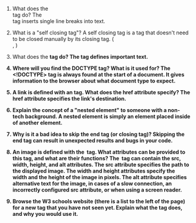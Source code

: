 1.    What does the <br> tag do?
The <br> tag inserts single line breaks into text.

2.    What is a "self closing tag"?
A self closing tag is a tag that doesn't need to be closed manually by its closing tag. (<br>, <img>) 

3.    What does the <strong> tag do?
The <strong> tag defines important text.

4.    Where will you find the DOCTYPE tag? What is it used for?
The <!DOCTYPE> tag is always found at the start of a document.  It gives information to the browser about what document type to expect.

5.    A link is defined with an <a> tag. What does the href attribute specify?
The href attribute specifies the link's destination.

6.    Explain the concept of a "nested element" to someone with a non-tech background.
A nested element is simply an element placed inside of another element.

7.    Why is it a bad idea to skip the end tag (or closing tag)?
Skipping the end tag can result in unexpected results and bugs in your code.

8.    An image is defined with the <img> tag. What attributes can be provided to this tag, and what are their functions?
The <img> tag can contain the src, width, height, and alt attributes.  The src attribute specifies the path to the displayed image.  The width and height attributes specify the width and the height of the image in pixels.  The alt attribute specifies alternative text for the image, in cases of a slow connection, an incorrectly configured src attribute, or when using a screen reader.

9.    Browse the W3 schools website (there is a list to the left of the page) for a new tag that you have not seen yet. Explain what   the tag does, and why you would use it.
<script>, a tag used to embed client side Javascript.  Common uses include image manipulation, form validation, and dynamic changes of content.    

10.   What is something more you would like to learn about HTML in general, or about particular topic, specifically?
I would like to learn more about Javascript and how it relates to and interacts with HTML and CSS under the hood.